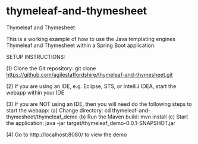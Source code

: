# thymeleaf-and-thymesheet
Thymeleaf and Thymesheet

This is a working example of how to use the Java templating engines Thymeleaf and Thymesheet within a Spring Boot application.


SETUP INSTRUCTIONS:

(1) Clone the Git repository: git clone https://github.com/agilestaffordshire/thymeleaf-and-thymesheet.git

(2) If you are using an IDE, e.g. Eclipse, STS, or IntelliJ IDEA, start the webapp within your IDE

(3) If you are NOT using an IDE, then you will need do the following steps to start the webapp:
(a) Change directory: cd thymeleaf-and-thymesheet/thymeleaf_demo
(b) Run the Maven build: mvn install
(c) Start the application: java -jar target/thymeleaf_demo-0.0.1-SNAPSHOT.jar

(4) Go to http://localhost:8080/ to view the demo
